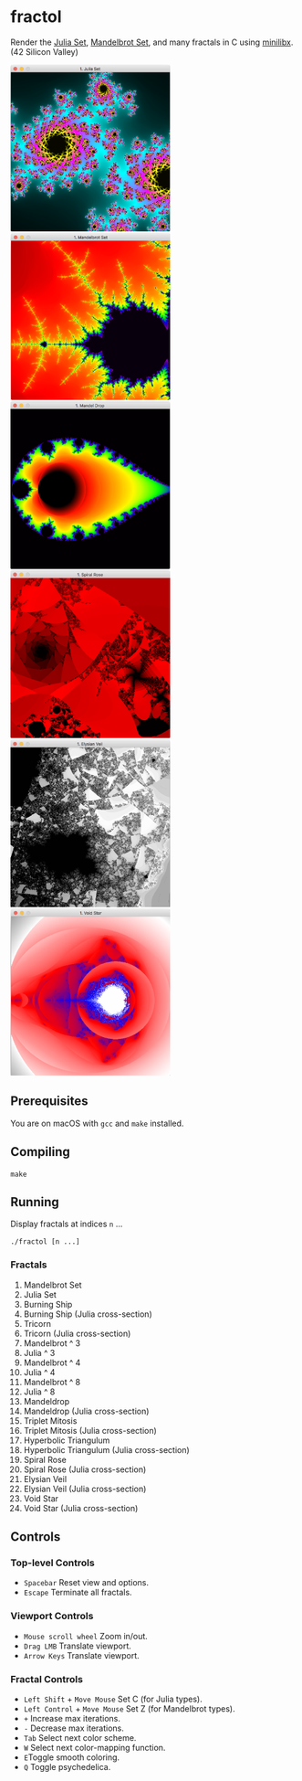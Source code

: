 # fractol
Render the [Julia Set](https://en.wikipedia.org/wiki/Julia_set), [Mandelbrot Set](https://en.wikipedia.org/wiki/Mandelbrot_set), and many fractals in C using [minilibx](https://github.com/qst0/ft_libgfx). (42 Silicon Valley)

<p float="left">
  <img src="https://github.com/ashih42/fractol/blob/master/Screenshots/julia.png" width="280" />
  <img src="https://github.com/ashih42/fractol/blob/master/Screenshots/mandelbrot.png" width="280" /> 
  <img src="https://github.com/ashih42/fractol/blob/master/Screenshots/mandeldrop.png" width="280" />
  <img src="https://github.com/ashih42/fractol/blob/master/Screenshots/spiral_rose.png" width="280" />
  <img src="https://github.com/ashih42/fractol/blob/master/Screenshots/elysian_veil.png" width="280" /> 
  <img src="https://github.com/ashih42/fractol/blob/master/Screenshots/void_star.png" width="280" />
</p>

## Prerequisites

You are on macOS with `gcc` and `make` installed.

## Compiling

```
make
```

## Running

Display fractals at indices `n` ...

```
./fractol [n ...]
```
### Fractals
1. Mandelbrot Set
2. Julia Set
3. Burning Ship
4. Burning Ship (Julia cross-section)
5. Tricorn
6. Tricorn (Julia cross-section)
7. Mandelbrot ^ 3
8. Julia ^ 3
9. Mandelbrot ^ 4
10. Julia ^ 4
11. Mandelbrot ^ 8
12. Julia ^ 8
13. Mandeldrop
14. Mandeldrop (Julia cross-section)
15. Triplet Mitosis
16. Triplet Mitosis (Julia cross-section)
17. Hyperbolic Triangulum
18. Hyperbolic Triangulum (Julia cross-section)
19. Spiral Rose
20. Spiral Rose (Julia cross-section)
21. Elysian Veil
22. Elysian Veil (Julia cross-section)
23. Void Star
24. Void Star (Julia cross-section)

## Controls

### Top-level Controls
* `Spacebar` Reset view and options.
* `Escape` Terminate all fractals.

### Viewport Controls
* `Mouse scroll wheel` Zoom in/out.
* `Drag LMB` Translate viewport.
* `Arrow Keys` Translate viewport.

### Fractal Controls
* `Left Shift` + `Move Mouse` Set C (for Julia types).
* `Left Control` + `Move Mouse` Set Z (for Mandelbrot types).
* `+` Increase max iterations.
* `-` Decrease max iterations.
* `Tab` Select next color scheme.
* `W` Select next color-mapping function.
* `E`Toggle smooth coloring.
* `Q` Toggle psychedelica.






